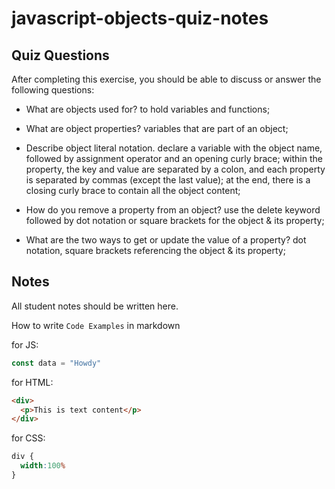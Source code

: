 # javascript-objects-quiz-notes

## Quiz Questions

After completing this exercise, you should be able to discuss or answer the following questions:

- What are objects used for?
to hold variables and functions;

- What are object properties?
variables that are part of an object;

- Describe object literal notation.
declare a variable with the object name, followed by assignment operator and an opening curly brace; within the property, the key and value are separated by a colon, and each property is separated by commas (except the last value); at the end, there is a closing curly brace to contain all the object content;
- How do you remove a property from an object?
use the delete keyword followed by dot notation or square brackets for the object & its property;

- What are the two ways to get or update the value of a property?
dot notation, square brackets referencing the object & its property;

## Notes

All student notes should be written here.


How to write `Code Examples` in markdown

for JS:
```javascript
const data = "Howdy"
```

for HTML:
```html
<div>
  <p>This is text content</p>
</div>
```

for CSS:
```css
div {
  width:100%
}
```
